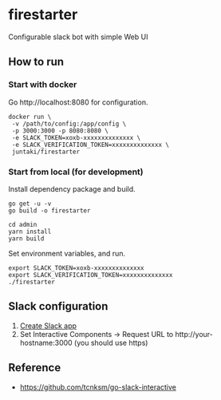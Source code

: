# firestarter

Configurable slack bot with simple Web UI

## How to run

### Start with docker

Go http://localhost:8080 for configuration.

~~~
docker run \
 -v /path/to/config:/app/config \
 -p 3000:3000 -p 8080:8080 \
 -e SLACK_TOKEN=xoxb-xxxxxxxxxxxxxx \
 -e SLACK_VERIFICATION_TOKEN=xxxxxxxxxxxxxx \
 juntaki/firestarter
~~~

### Start from local (for development)

Install dependency package and build.

~~~
go get -u -v
go build -o firestarter
~~~

~~~
cd admin
yarn install
yarn build
~~~

Set environment variables, and run.

~~~
export SLACK_TOKEN=xoxb-xxxxxxxxxxxxxx
export SLACK_VERIFICATION_TOKEN=xxxxxxxxxxxxxx
./firestarter
~~~

## Slack configuration

1. [Create Slack app](https://api.slack.com/apps)
2. Set Interactive Components -> Request URL to http://your-hostname:3000 (you should use https)

## Reference

* https://github.com/tcnksm/go-slack-interactive
